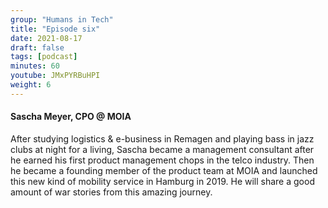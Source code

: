 ```yaml
---
group: "Humans in Tech"
title: "Episode six"
date: 2021-08-17
draft: false
tags: [podcast]
minutes: 60
youtube: JMxPYRBuHPI
weight: 6
---
```


#### Sascha Meyer, CPO @ MOIA

After studying logistics & e-business in Remagen and playing bass in jazz clubs at night for a living, Sascha became a management consultant after he earned his first product management chops in the telco industry. Then he became a founding member of the product team at MOIA and launched this new kind of mobility service in Hamburg in 2019. He will share a good amount of war stories from this amazing journey.
